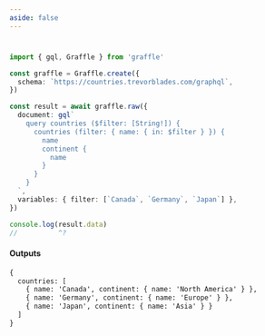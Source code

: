 ```yaml
---
aside: false
---
```


# 

<!-- dprint-ignore-start -->
```ts twoslash
import { gql, Graffle } from 'graffle'

const graffle = Graffle.create({
  schema: `https://countries.trevorblades.com/graphql`,
})

const result = await graffle.raw({
  document: gql`
    query countries ($filter: [String!]) {
      countries (filter: { name: { in: $filter } }) {
        name
        continent {
          name
        }
      }
    }
  `,
  variables: { filter: [`Canada`, `Germany`, `Japan`] },
})

console.log(result.data)
//          ^?
```
<!-- dprint-ignore-end -->

#### Outputs

<!-- dprint-ignore-start -->
```txt
{
  countries: [
    { name: 'Canada', continent: { name: 'North America' } },
    { name: 'Germany', continent: { name: 'Europe' } },
    { name: 'Japan', continent: { name: 'Asia' } }
  ]
}
```
<!-- dprint-ignore-end -->
